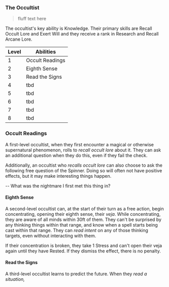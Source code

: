 ### The Occultist

> fluff text here

The occultist's key ability is Knowledge. Their primary skills are Recall Occult Lore and Exert Will and they receive a rank in Research and Recall Arcane Lore.

| Level | Abilities |
| ----- | --------- |
| 1 | Occult Readings |
| 2 | Eighth Sense |
| 3 | Read the Signs |
| 4 | tbd |
| 5 | tbd |
| 6 | tbd |
| 7 | tbd |
| 8 | tbd |

### Occult Readings
A first-level occultist, when they first encounter a magical or otherwise supernatural phenomenon, rolls to _recall occult lore_ about it. They can ask an additional question when they do this, even if they fail the check.

Additionally, an occultist who _recalls occult lore_ can also choose to ask the following free question of the Spinner. Doing so will often not have positive effects, but it may make interesting things happen.

-- What was the nightmare I first met this thing in?

#### Eighth Sense
A second-level occultist can, at the start of their turn as a free action, begin concentrating, opening their eighth sense, their _veja_. While concentrating, they are aware of all minds within 30ft of them. They can't be surprised by any thinking things within that range, and know when a spell starts being cast within that range. They can _read intent_ on any of those thinking targets, even without interacting with them.

If their concentration is broken, they take 1 Stress and can't open their veja again until they have Rested. If they dismiss the effect, there is no penalty.

#### Read the Signs
A third-level occultist learns to predict the future. When they _read a situation,_
